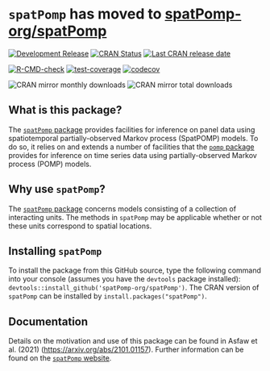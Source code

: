# `spatPomp` has moved to [spatPomp-org/spatPomp](https://github.com/spatPomp-org/spatPomp/)

[![Development Release](https://img.shields.io/github/release/spatPomp-org/spatPomp.svg)](https://github.com/spatPomp-org/spatPomp/releases/latest)
[![CRAN Status](https://www.r-pkg.org/badges/version/spatPomp?color=blue)](https://cran.r-project.org/package=spatPomp)
[![Last CRAN release date](https://www.r-pkg.org/badges/last-release/spatPomp?color=blue)](https://cran.r-project.org/package=spatPomp)

[![R-CMD-check](https://github.com/spatPomp-org/spatPomp/actions/workflows/r-cmd-check.yml/badge.svg)](https://github.com/spatPomp-org/spatPomp/actions/workflows/r-cmd-check.yml)
[![test-coverage](https://github.com/spatPomp-org/spatPomp/actions/workflows/test-coverage.yml/badge.svg)](https://github.com/spatPomp-org/spatPomp/actions/workflows/test-coverage.yml)
[![codecov](https://codecov.io/github/spatPomp-org/spatPomp/graph/badge.svg?token=O97GJYUGNH)](https://codecov.io/github/spatPomp-org/spatPomp)

![CRAN mirror monthly downloads](https://cranlogs.r-pkg.org/badges/last-month/spatPomp?color=yellow)
![CRAN mirror total downloads](https://cranlogs.r-pkg.org/badges/grand-total/spatPomp?color=yellow)


## What is this package?
The [`spatPomp` package](https://spatPomp-org.github.io/spatPomp/) provides facilities for inference on panel data using spatiotemporal partially-observed Markov process (SpatPOMP) models.
To do so, it relies on and extends a number of facilities that the [`pomp` package](https://kingaa.github.io/pomp/) provides for inference on time series data using partially-observed Markov process (POMP) models.

## Why use `spatPomp`?
The [`spatPomp` package](https://spatPomp-org.github.io/spatPomp/) concerns models consisting of a collection of interacting units.
The methods in `spatPomp` may be applicable whether or not these units correspond to spatial locations.

## Installing `spatPomp`
To install the package from this GitHub source, type the following command into your console (assumes you have the `devtools` package installed):
`devtools::install_github('spatPomp-org/spatPomp')`.
The CRAN version of `spatPomp` can be installed by `install.packages("spatPomp")`.

## Documentation
Details on the motivation and use of this package can be found in Asfaw et al. (2021) (https://arxiv.org/abs/2101.01157).
Further information can be found on the [`spatPomp` website](https://spatPomp-org.github.io/spatPomp/).
